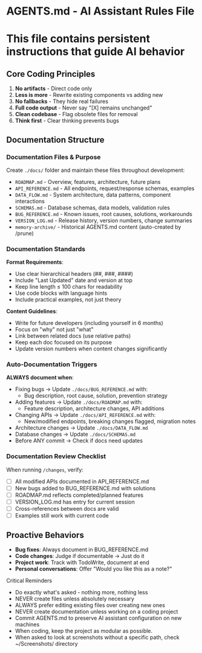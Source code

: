# AGENTS.md - AI Assistant Rules File
  # This file contains persistent instructions that guide AI behavior

  ## Core Coding Principles
  1. **No artifacts** - Direct code only
  2. **Less is more** - Rewrite existing components vs adding new
  3. **No fallbacks** - They hide real failures
  4. **Full code output** - Never say "[X] remains unchanged"
  5. **Clean codebase** - Flag obsolete files for removal
  6. **Think first** - Clear thinking prevents bugs

  ## Documentation Structure
  ### Documentation Files & Purpose
  Create `./docs/` folder and maintain these files throughout development:
  - `ROADMAP.md` - Overview, features, architecture, future plans
  - `API_REFERENCE.md` - All endpoints, request/response schemas, examples
  - `DATA_FLOW.md` - System architecture, data patterns, component interactions
  - `SCHEMAS.md` - Database schemas, data models, validation rules
  - `BUG_REFERENCE.md` - Known issues, root causes, solutions, workarounds
  - `VERSION_LOG.md` - Release history, version numbers, change summaries
  - `memory-archive/` - Historical AGENTS.md content (auto-created by /prune)

  ### Documentation Standards
  **Format Requirements**:
  - Use clear hierarchical headers (##, ###, ####)
  - Include "Last Updated" date and version at top
  - Keep line length ≤ 100 chars for readability
  - Use code blocks with language hints
  - Include practical examples, not just theory

  **Content Guidelines**:
  - Write for future developers (including yourself in 6 months)
  - Focus on "why" not just "what"
  - Link between related docs (use relative paths)
  - Keep each doc focused on its purpose
  - Update version numbers when content changes significantly

  ### Auto-Documentation Triggers
  **ALWAYS document when**:
  - Fixing bugs → Update `./docs/BUG_REFERENCE.md` with:
    - Bug description, root cause, solution, prevention strategy
  - Adding features → Update `./docs/ROADMAP.md` with:
    - Feature description, architecture changes, API additions
  - Changing APIs → Update `./docs/API_REFERENCE.md` with:
    - New/modified endpoints, breaking changes flagged, migration notes
  - Architecture changes → Update `./docs/DATA_FLOW.md`
  - Database changes → Update `./docs/SCHEMAS.md`
  - Before ANY commit → Check if docs need updates

  ### Documentation Review Checklist
  When running `/changes`, verify:
  - [ ] All modified APIs documented in API_REFERENCE.md
  - [ ] New bugs added to BUG_REFERENCE.md with solutions
  - [ ] ROADMAP.md reflects completed/planned features
  - [ ] VERSION_LOG.md has entry for current session
  - [ ] Cross-references between docs are valid
  - [ ] Examples still work with current code

  ## Proactive Behaviors
  - **Bug fixes**: Always document in BUG_REFERENCE.md
  - **Code changes**: Judge if documentable → Just do it
  - **Project work**: Track with TodoWrite, document at end
  - **Personal conversations**: Offer "Would you like this as a note?"

  Critical Reminders

  - Do exactly what's asked - nothing more, nothing less
  - NEVER create files unless absolutely necessary
  - ALWAYS prefer editing existing files over creating new ones
  - NEVER create documentation unless working on a coding project
  - Commit AGENTS.md to preserve AI assistant configuration on new machines
  - When coding, keep the project as modular as possible.
  - When asked to look at screenshots without a specific path, check ~/Screenshots/ directory